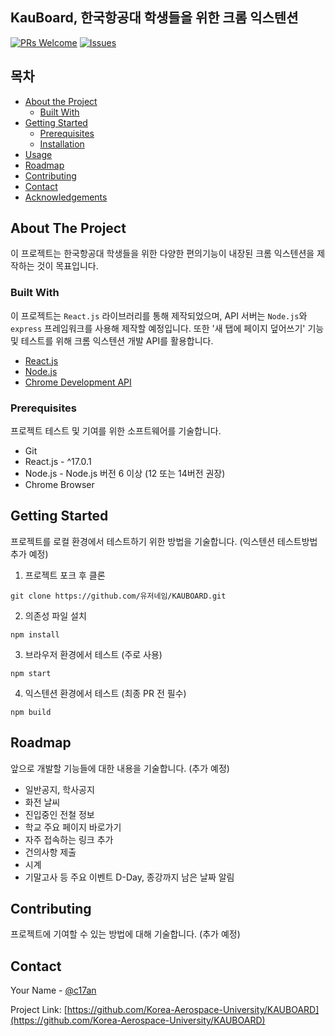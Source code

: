 ## KauBoard, 한국항공대 학생들을 위한 크롬 익스텐션

[![PRs Welcome](https://img.shields.io/badge/PRs-welcome-brightgreen.svg?style=flat-square)](http://makeapullrequest.com)
[![Issues][issues-shield]][issues-url]

<!-- TABLE OF CONTENTS -->
## 목차

* [About the Project](#about-the-project)
  * [Built With](#built-with)
* [Getting Started](#getting-started)
  * [Prerequisites](#prerequisites)
  * [Installation](#installation)
* [Usage](#usage)
* [Roadmap](#roadmap)
* [Contributing](#contributing)
* [Contact](#contact)
* [Acknowledgements](#acknowledgements)



<!-- ABOUT THE PROJECT -->
## About The Project

이 프로젝트는 한국항공대 학생들을 위한 다양한 편의기능이 내장된 크롬 익스텐션을 제작하는 것이 목표입니다.

### Built With
이 프로젝트는 `React.js` 라이브러리를 통해 제작되었으며, API 서버는 `Node.js`와 `express` 프레임워크를 사용해 제작할 예정입니다. 또한 '새 탭에 페이지 덮어쓰기' 기능 및 테스트를 위해 크롬 익스텐션 개발 API를 활용합니다.

* [React.js](https://reactjs.org/)
* [Node.js](https://nodejs.org/en/)
* [Chrome Development API](https://developer.chrome.com/extensions/devguide)


### Prerequisites

프로젝트 테스트 및 기여를 위한 소프트웨어를 기술합니다.

* Git
* React.js - ^17.0.1
* Node.js - Node.js 버전 6 이상 (12 또는 14버전 권장)
* Chrome Browser

<!-- GETTING STARTED -->
## Getting Started

프로젝트를 로컬 환경에서 테스트하기 위한 방법을 기술합니다. (익스텐션 테스트방법 추가 예정)

1. 프로젝트 포크 후 클론
```
git clone https://github.com/유저네임/KAUBOARD.git
```

2. 의존성 파일 설치
```
npm install
```

3. 브라우저 환경에서 테스트 (주로 사용)
```
npm start
```

4. 익스텐션 환경에서 테스트 (최종 PR 전 필수)
```
npm build
```

<!-- ROADMAP -->
## Roadmap

앞으로 개발할 기능들에 대한 내용을 기술합니다. (추가 예정)

* 일반공지, 학사공지  
* 화전 날씨  
* 진입중인 전철 정보  
* 학교 주요 페이지 바로가기  
* 자주 접속하는 링크 추가  
* 건의사항 제출  
* 시계  
* 기말고사 등 주요 이벤트 D-Day, 종강까지 남은 날짜 알림  


<!-- CONTRIBUTING -->
## Contributing

프로젝트에 기여할 수 있는 방법에 대해 기술합니다. (추가 예정)


<!-- CONTACT -->
## Contact

Your Name - [@c17an](https://github.com/C17AN)

Project Link: [https://github.com/Korea-Aerospace-University/KAUBOARD](https://github.com/Korea-Aerospace-University/KAUBOARD)


[issues-shield]: https://img.shields.io/github/issues/Korea-Aerospace-University/KAUBOARD?style=flat-square
[issues-url]: https://github.com/Korea-Aerospace-University/KAUBOARD/issues

